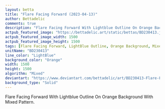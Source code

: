 ```yaml
---
layout: betta
title: "Flare Facing Forward (2023-04-13)"
author: Bettadelic
comments: true
description: "Flare Facing Forward With Lightblue Outline On Orange Background With Mixed Pattern."
actpub_featured_image: "https://bettadelic.art/static/bettas/BD230413.jpg"
actpub_featured_image_width: 1500
actpub_featured_image_height: 1500
tags: [Flare Facing Forward, LightBlue Outline, Orange Background, Mixed Pattern, April 2023]
unitName: "BD230413"
line_color: "LightBlue"
background_color: "Orange"
width: 1500
height: 1500
algorithm: "Mixed"
deviantart: "https://www.deviantart.com/bettadelic/art/BD230413-Flare-Facing-Forward-2023-04-13-957962327"
background_type: "Solid"
---
```


Flare Facing Forward With Lightblue Outline On Orange Background With Mixed Pattern.
